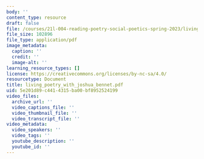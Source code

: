 ```yaml
---
body: ''
content_type: resource
draft: false
file: /courses/21l-004-reading-poetry-social-poetics-spring-2023/living_poetry_with_joshua_bennet.pdf
file_size: 102896
file_type: application/pdf
image_metadata:
  caption: ''
  credit: ''
  image-alt: ''
learning_resource_types: []
license: https://creativecommons.org/licenses/by-nc-sa/4.0/
resourcetype: Document
title: living_poetry_with_joshua_bennet.pdf
uid: 5e201d89-c441-4315-ba00-bf8952524199
video_files:
  archive_url: ''
  video_captions_file: ''
  video_thumbnail_file: ''
  video_transcript_file: ''
video_metadata:
  video_speakers: ''
  video_tags: ''
  youtube_description: ''
  youtube_id: ''
---
```

